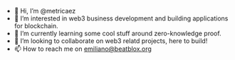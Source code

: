 - 👋 Hi, I’m @metricaez
- 👀 I’m interested in web3 business development and building applications for blockchain. 
- 🌱 I’m currently learning some cool stuff around zero-knowledge proof.
- 💞️ I’m looking to collaborate on web3 relatd projects, here to build!
- 📫 How to reach me on emiliano@beatblox.org

<!---
metricaez/metricaez is a ✨ special ✨ repository because its `README.md` (this file) appears on your GitHub profile.
You can click the Preview link to take a look at your changes.
--->
